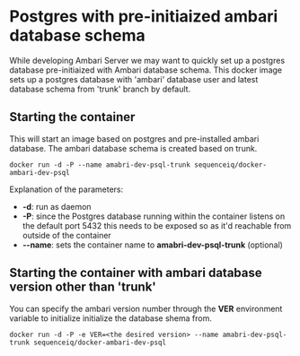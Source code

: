 # Postgres with pre-initiaized ambari database schema
While developing Ambari Server we may want to quickly set up a postgres database pre-initiaized with Ambari database schema. This docker image sets up a postgres database with 'ambari' database user and latest database schema from 'trunk' branch by default.


## Starting the container
This will start an image based on postgres and pre-installed ambari database. The ambari database schema is created based on trunk.

```
docker run -d -P --name amabri-dev-psql-trunk sequenceiq/docker-ambari-dev-psql
```

Explanation of the parameters:
- **-d**: run as daemon
- **-P**: since the Postgres database running within the container listens on the default port 5432 this needs to be exposed so as it'd reachable from outside of the container
- **--name**: sets the container name to **amabri-dev-psql-trunk** (optional)

## Starting the container with ambari database version other than 'trunk'
You can specify the ambari version number through the **VER** environment variable to initialize initialize the database shema from.

```
docker run -d -P -e VER=<the desired version> --name amabri-dev-psql-trunk sequenceiq/docker-ambari-dev-psql
```

